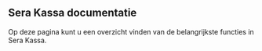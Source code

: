 ## Sera Kassa documentatie

Op deze pagina kunt u een overzicht vinden van de belangrijkste functies in Sera Kassa.

